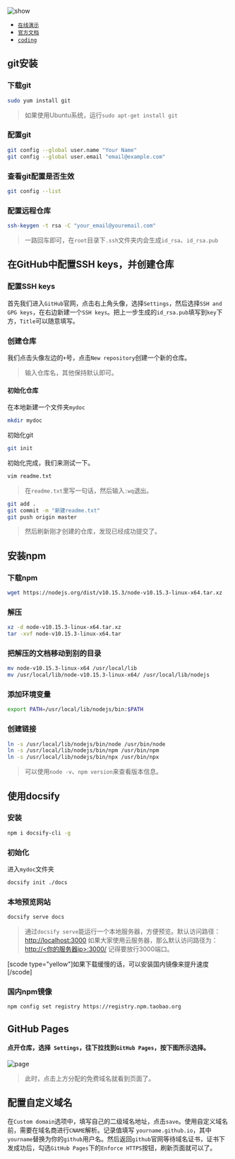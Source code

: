 ![show](https://image.lvzhenye.club/article/image/cid52-head.png)

* [`在线演示`](https://doc.xxwiki.com "在线演示")
* [`官方文档`](https://docsify.js.org/ "官方文档")
* [`coding`](https://dev.tencent.com/u/lvzhy/p/Linux/git "coding")


## git安装

### 下载git
```bash
sudo yum install git
```

> 如果使用Ubuntu系统，运行`sudo apt-get install git`

### 配置git
```bash
git config --global user.name "Your Name" 
git config --global user.email "email@example.com"
```

### 查看git配置是否生效
```bash
git config --list
```

### 配置远程仓库
```bash
ssh-keygen -t rsa -C "your_email@youremail.com"
```

> 一路回车即可，在`root`目录下`.ssh`文件夹内会生成`id_rsa`、`id_rsa.pub`

## 在GitHub中配置SSH keys，并创建仓库

### 配置SSH keys
首先我们进入`GitHub`官网，点击右上角头像，选择`Settings`，然后选择`SSH and GPG keys`，在右边新建一个`SSH keys`。把上一步生成的`id_rsa.pub`填写到`key`下方，`Title`可以随意填写。

### 创建仓库
我们点击头像左边的`+`号，点击`New repository`创建一个新的仓库。

> 输入仓库名，其他保持默认即可。

#### 初始化仓库
在本地新建一个文件夹`mydoc`
```bash
mkdir mydoc
```
初始化git
```bash
git init
```
初始化完成，我们来测试一下。
```bash
vim readme.txt
```

> 在`readme.txt`里写一句话，然后输入`:wq`退出。

```bash
git add .
git commit -m "新建readme.txt"
git push origin master
```

> 然后刷新刚才创建的仓库，发现已经成功提交了。

## 安装npm

### 下载npm
```bash
wget https://nodejs.org/dist/v10.15.3/node-v10.15.3-linux-x64.tar.xz
```
### 解压
```bash
xz -d node-v10.15.3-linux-x64.tar.xz
tar -xvf node-v10.15.3-linux-x64.tar
```
### 把解压的文档移动到别的目录
```bash
mv node-v10.15.3-linux-x64 /usr/local/lib 
mv /usr/local/lib/node-v10.15.3-linux-x64/ /usr/local/lib/nodejs
```
### 添加环境变量
```bash
export PATH=/usr/local/lib/nodejs/bin:$PATH
```
### 创建链接
```bash
ln -s /usr/local/lib/nodejs/bin/node /usr/bin/node 
ln -s /usr/local/lib/nodejs/bin/npm /usr/bin/npm 
ln -s /usr/local/lib/nodejs/bin/npx /usr/bin/npx
```

> 可以使用`node -v`、`npm version`来查看版本信息。

## 使用docsify

### 安装
```bash
npm i docsify-cli -g
```
### 初始化
进入`mydoc`文件夹
```bash
docsify init ./docs
```

### 本地预览网站
```bash
docsify serve docs
```

> 通过`docsify serve`能运行一个本地服务器，方便预览。默认访问路径：[http://localhost:3000](http://localhost:3000/)
> 如果大家使用云服务器，那么默认访问路径为：[http://<你的服务器ip>:3000/](http://<你的服务器ip>:3000/)
> 记得要放行3000端口。

[scode type="yellow"]如果下载缓慢的话，可以安装国内镜像来提升速度[/scode]
### 国内npm镜像
```bash
npm config set registry https://registry.npm.taobao.org
```

## GitHub Pages

#### 点开仓库，选择` Settings`，往下拉找到`GitHub Pages`，按下图所示选择。

![page](https://image.lvzhenye.club/article/image/cid52-1.png)

> 此时，点击上方分配的免费域名就看到页面了。

## 配置自定义域名
在`Custom domain`选项中，填写自己的二级域名地址，点击`save`。使用自定义域名前，需要在域名商进行`CNAME`解析。记录值填写 `yourname.github.io`，其中`yourname`替换为你的`github`用户名。然后返回`github`官网等待域名证书，证书下发成功后，勾选`GitHub Pages`下的`Enforce HTTPS`按钮，刷新页面就可以了。